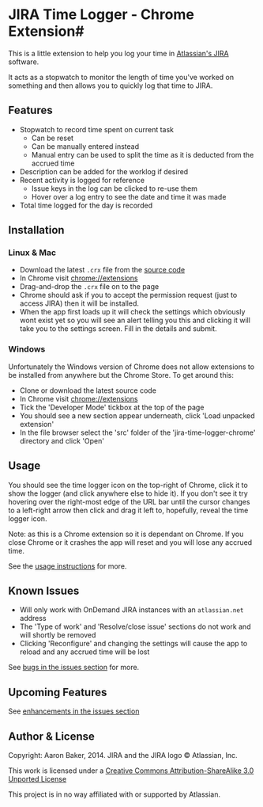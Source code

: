 # JIRA Time Logger - Chrome Extension#

This is a little extension to help you log your time in [Atlassian's JIRA](https://www.atlassian.com/software/jira) software.

It acts as a stopwatch to monitor the length of time you've worked on something and then allows you to quickly log that time to JIRA.

## Features ##
* Stopwatch to record time spent on current task
    + Can be reset
    + Can be manually entered instead
    + Manual entry can be used to split the time as it is deducted from the accrued time
* Description can be added for the worklog if desired
* Recent activity is logged for reference
    + Issue keys in the log can be clicked to re-use them
    + Hover over a log entry to see the date and time it was made
* Total time logged for the day is recorded

## Installation ##
### Linux & Mac ###
* Download the latest `.crx` file from the [source code](https://github.com/Lilchef/jira-time-logger-chrome/blob/master/jira-time-logger-chrome.crx)
* In Chrome visit [chrome://extensions](chrome://extensions)
* Drag-and-drop the `.crx` file on to the page
* Chrome should ask if you to accept the permission request (just to access JIRA) then it will be installed.
* When the app first loads up it will check the settings which obviously wont exist yet so you will see an alert telling you this and clicking it will take you to the settings screen. Fill in the details and submit.

### Windows ###
Unfortunately the Windows version of Chrome does not allow extensions to be installed from anywhere but the Chrome Store. To get around this:
* Clone or download the latest source code
* In Chrome visit [chrome://extensions](chrome://extensions)
* Tick the 'Developer Mode' tickbox at the top of the page
* You should see a new section appear underneath, click 'Load unpacked extension'
* In the file browser select the 'src' folder of the 'jira-time-logger-chrome' directory and click 'Open'


## Usage ##
You should see the time logger icon on the top-right of Chrome, click it to show the logger (and click anywhere else to hide it).
If you don't see it try hovering over the right-most edge of the URL bar until the cursor changes to a left-right arrow then click and drag it left to, hopefully, reveal the time logger icon.

Note: as this is a Chrome extension so it is dependant on Chrome. If you close Chrome or it crashes the app will reset and you will lose any accrued time.

See the [usage instructions](https://github.com/Lilchef/jira-time-logger-chrome/wiki/Usage-instructions) for more.

## Known Issues ##
* Will only work with OnDemand JIRA instances with an `atlassian.net` address
* The 'Type of work' and 'Resolve/close issue' sections do not work and will shortly be removed
* Clicking 'Reconfigure' and changing the settings will cause the app to reload and any accrued time will be lost

See [bugs in the issues section](https://github.com/Lilchef/jira-time-logger-chrome/issues?labels=bug&page=1&state=open) for more.

## Upcoming Features ##
See [enhancements in the issues section](https://github.com/Lilchef/jira-time-logger-chrome/issues?labels=enhancement&page=1&state=open)

## Author & License ##
Copyright: Aaron Baker, 2014. JIRA and the JIRA logo &copy; Atlassian, Inc.

This work is licensed under a [Creative Commons Attribution-ShareAlike 3.0 Unported License](http://creativecommons.org/licenses/by-sa/3.0/)

This project is in no way affiliated with or supported by Atlassian.
